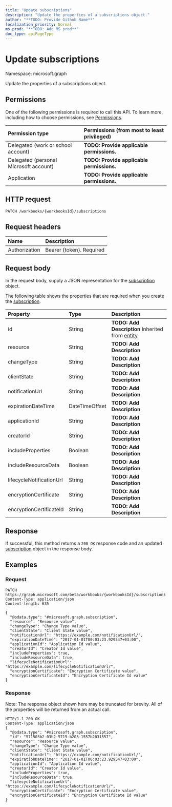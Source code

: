 ```yaml
---
title: "Update subscriptions"
description: "Update the properties of a subscriptions object."
author: "**TODO: Provide Github Name**"
localization_priority: Normal
ms.prod: "**TODO: Add MS prod**"
doc_type: apiPageType
---
```


# Update subscriptions

Namespace: microsoft.graph

Update the properties of a subscriptions object.

## Permissions
One of the following permissions is required to call this API. To learn more, including how to choose permissions, see [Permissions](/concepts/permissions-reference.md).

|Permission type|Permissions (from most to least privileged)|
|:---|:---|
|Delegated (work or school account)|**TODO: Provide applicable permissions.**|
|Delegated (personal Microsoft account)|**TODO: Provide applicable permissions.**|
|Application|**TODO: Provide applicable permissions.**|

## HTTP request
<!-- {
  "blockType": "ignored"
}
-->
``` http
PATCH /workbooks/{workbooksId}/subscriptions
```

## Request headers
|Name|Description|
|:---|:---|
|Authorization|Bearer {token}. Required|

## Request body
In the request body, supply a JSON representation for the [subscription](../resources/subscription.md) object.

The following table shows the properties that are required when you create the [subscription](../resources/subscription.md).

|Property|Type|Description|
|:---|:---|:---|
|id|String|**TODO: Add Description** Inherited from [entity](../resources/entity.md)|
|resource|String|**TODO: Add Description**|
|changeType|String|**TODO: Add Description**|
|clientState|String|**TODO: Add Description**|
|notificationUrl|String|**TODO: Add Description**|
|expirationDateTime|DateTimeOffset|**TODO: Add Description**|
|applicationId|String|**TODO: Add Description**|
|creatorId|String|**TODO: Add Description**|
|includeProperties|Boolean|**TODO: Add Description**|
|includeResourceData|Boolean|**TODO: Add Description**|
|lifecycleNotificationUrl|String|**TODO: Add Description**|
|encryptionCertificate|String|**TODO: Add Description**|
|encryptionCertificateId|String|**TODO: Add Description**|



## Response
If successful, this method returns a `200 OK` response code and an updated [subscription](../resources/subscription.md) object in the response body.

## Examples

### Request
<!-- {
  "blockType": "request",
  "name": "update_subscriptions"
}
-->
``` http
PATCH https://graph.microsoft.com/beta/workbooks/{workbooksId}/subscriptions
Content-Type: application/json
Content-length: 635

{
  "@odata.type": "#microsoft.graph.subscription",
  "resource": "Resource value",
  "changeType": "Change Type value",
  "clientState": "Client State value",
  "notificationUrl": "https://example.com/notificationUrl/",
  "expirationDateTime": "2017-01-01T00:03:23.929547+03:00",
  "applicationId": "Application Id value",
  "creatorId": "Creator Id value",
  "includeProperties": true,
  "includeResourceData": true,
  "lifecycleNotificationUrl": "https://example.com/lifecycleNotificationUrl/",
  "encryptionCertificate": "Encryption Certificate value",
  "encryptionCertificateId": "Encryption Certificate Id value"
}
```

### Response
Note: The response object shown here may be truncated for brevity. All of the properties will be returned from an actual call.
<!-- {
  "blockType": "response",
  "truncated": true
}
-->
``` http
HTTP/1.1 200 OK
Content-Type: application/json
{
  "@odata.type": "#microsoft.graph.subscription",
  "id": "571503b2-03b2-5715-b203-1557b2031557",
  "resource": "Resource value",
  "changeType": "Change Type value",
  "clientState": "Client State value",
  "notificationUrl": "https://example.com/notificationUrl/",
  "expirationDateTime": "2017-01-01T00:03:23.929547+03:00",
  "applicationId": "Application Id value",
  "creatorId": "Creator Id value",
  "includeProperties": true,
  "includeResourceData": true,
  "lifecycleNotificationUrl": "https://example.com/lifecycleNotificationUrl/",
  "encryptionCertificate": "Encryption Certificate value",
  "encryptionCertificateId": "Encryption Certificate Id value"
}
```


